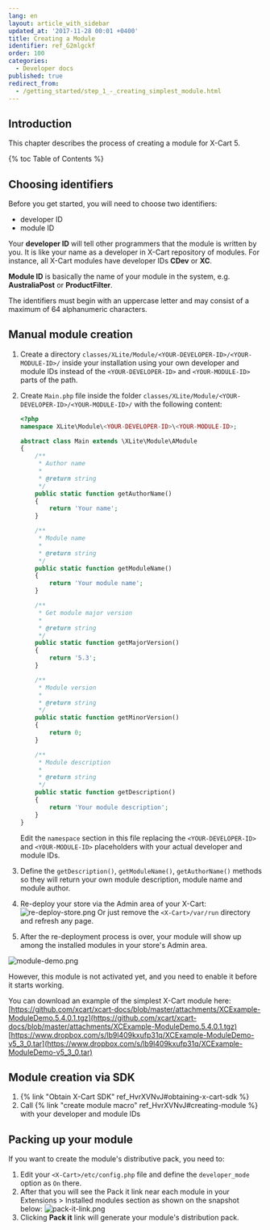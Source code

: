 ```yaml
---
lang: en
layout: article_with_sidebar
updated_at: '2017-11-28 00:01 +0400'
title: Creating a Module
identifier: ref_G2mlgckf
order: 100
categories:
  - Developer docs
published: true
redirect_from:
  - /getting_started/step_1_-_creating_simplest_module.html
---
```

## Introduction

This chapter describes the process of creating a module for X-Cart 5.

{% toc Table of Contents %}

## Choosing identifiers

Before you get started, you will need to choose two identifiers:
*   developer ID 
*   module ID

Your **developer ID** will tell other programmers that the module is written by you. It is like your name as a developer in X-Cart repository of modules. For instance, all X-Cart modules have developer IDs **CDev** or **XC**.

**Module ID** is basically the name of your module in the system, e.g. **AustraliaPost** or **ProductFilter**.

The identifiers must begin with an uppercase letter and may consist of a maximum of 64 alphanumeric characters.

## Manual module creation

1.  Create a directory `classes/XLite/Module/<YOUR-DEVELOPER-ID>/<YOUR-MODULE-ID>/` inside your installation using your own developer and module IDs instead of the `<YOUR-DEVELOPER-ID>` and `<YOUR-MODULE-ID>` parts of the path.
2.  Create `Main.php` file inside the folder `classes/XLite/Module/<YOUR-DEVELOPER-ID>/<YOUR-MODULE-ID>/` with the following content: 

    ```php
    <?php
    namespace XLite\Module\<YOUR-DEVELOPER-ID>\<YOUR-MODULE-ID>;

    abstract class Main extends \XLite\Module\AModule
    {
        /**
         * Author name
         *
         * @return string
         */
        public static function getAuthorName()
        {
            return 'Your name';
        }

        /**
         * Module name
         *
         * @return string
         */
        public static function getModuleName()
        {
            return 'Your module name';
        }

        /**
         * Get module major version
         *
         * @return string
         */
        public static function getMajorVersion()
        {
            return '5.3';
        }

        /**
         * Module version
         *
         * @return string
         */
        public static function getMinorVersion()
        {
            return 0;
        }

        /**
         * Module description
         *
         * @return string
         */
        public static function getDescription()
        {
            return 'Your module description';
        }
    }
    ```

    Edit the `namespace` section in this file replacing the `<YOUR-DEVELOPER-ID>` and `<YOUR-MODULE-ID>` placeholders with your actual developer and module IDs.
3.  Define the `getDescription()`, `getModuleName()`, `getAuthorName()` methods so they will return your own module description, module name and module author.
4.  Re-deploy your store via the Admin area of your X-Cart:
![re-deploy-store.png]({{site.baseurl}}/attachments/ref_TBDhOF2h/re-deploy-store.png)
Or just remove the `<X-Cart>/var/run` directory and refresh any page.
5.  After the re-deployment process is over, your module will show up among the installed modules in your store's Admin area.

![module-demo.png]({{site.baseurl}}/attachments/ref_TBDhOF2h/module-demo.png)


However, this module is not activated yet, and you need to enable it before it starts working.

You can download an example of the simplest X-Cart module here:
[https://github.com/xcart/xcart-docs/blob/master/attachments/XCExample-ModuleDemo.5.4.0.1.tgz](https://github.com/xcart/xcart-docs/blob/master/attachments/XCExample-ModuleDemo.5.4.0.1.tgz)
[https://www.dropbox.com/s/lb9l409kxufp31q/XCExample-ModuleDemo-v5_3_0.tar](https://www.dropbox.com/s/lb9l409kxufp31q/XCExample-ModuleDemo-v5_3_0.tar)

## Module creation via SDK

1.  {% link "Obtain X-Cart SDK" ref_HvrXVNvJ#obtaining-x-cart-sdk %}
2.  Call {% link "create module macro" ref_HvrXVNvJ#creating-module %} with your developer and module IDs

## Packing up your module

If you want to create the module's distributive pack, you need to:
1.  Edit your `<X-Cart>/etc/config.php` file and define the `developer_mode` option as `On` there.
2.  After that you will see the Pack it link near each module in your Extensions > Installed modules section as shown on the snapshot below:
    ![pack-it-link.png]({{site.baseurl}}/attachments/ref_TBDhOF2h/pack-it-link.png)
3.  Clicking **Pack it** link will generate your module's distribution pack.

